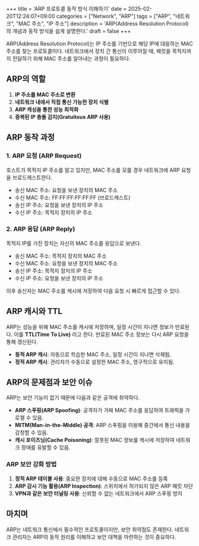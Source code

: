 +++
title = 'ARP 프로토콜 동작 방식 이해하기'
date = 2025-02-20T12:24:07+09:00
categories = ["Network", "ARP"]
tags = ["ARP", "네트워크", "MAC 주소", "IP 주소"]
description = 'ARP(Address Resolution Protocol)의 개념과 동작 방식을 쉽게 설명한다.'
draft = false
+++

ARP(Address Resolution Protocol)는 IP 주소를 기반으로 해당 IP에 대응하는 MAC 주소를 찾는 프로토콜이다. 네트워크에서 장치 간 통신이 이루어질 때, 패킷을 목적지까지 전달하기 위해 MAC 주소를 알아내는 과정이 필요하다.

## ARP의 역할

1. **IP 주소를 MAC 주소로 변환**
2. **네트워크 내에서 직접 통신 가능한 장치 식별**
3. **ARP 캐싱을 통한 성능 최적화**
4. **중복된 IP 충돌 감지(Gratuitous ARP 사용)**

## ARP 동작 과정

### 1. ARP 요청 (ARP Request)

호스트가 목적지 IP 주소를 알고 있지만, MAC 주소를 모를 경우 네트워크에 ARP 요청을 브로드캐스트한다.

-   송신 MAC 주소: 요청을 보낸 장치의 MAC 주소
-   수신 MAC 주소: FF:FF:FF:FF:FF:FF (브로드캐스트)
-   송신 IP 주소: 요청을 보낸 장치의 IP 주소
-   수신 IP 주소: 목적지 장치의 IP 주소

### 2. ARP 응답 (ARP Reply)

목적지 IP를 가진 장치는 자신의 MAC 주소를 응답으로 보낸다.

-   송신 MAC 주소: 목적지 장치의 MAC 주소
-   수신 MAC 주소: 요청을 보낸 장치의 MAC 주소
-   송신 IP 주소: 목적지 장치의 IP 주소
-   수신 IP 주소: 요청을 보낸 장치의 IP 주소

이후 송신자는 MAC 주소를 캐시에 저장하여 다음 요청 시 빠르게 접근할 수 있다.

## ARP 캐시와 TTL

ARP는 성능을 위해 MAC 주소를 캐시에 저장하며, 일정 시간이 지나면 정보가 만료된다. 이를 **TTL(Time To Live)** 라고 한다. 만료된 MAC 주소 정보는 다시 ARP 요청을 통해 갱신된다.

-   **동적 ARP 캐시**: 자동으로 학습한 MAC 주소, 일정 시간이 지나면 삭제됨.
-   **정적 ARP 캐시**: 관리자가 수동으로 설정한 MAC 주소, 영구적으로 유지됨.

## ARP의 문제점과 보안 이슈

ARP는 보안 기능이 없기 때문에 다음과 같은 공격에 취약하다.

-   **ARP 스푸핑(ARP Spoofing)**: 공격자가 가짜 MAC 주소를 응답하여 트래픽을 가로챌 수 있음.
-   **MITM(Man-in-the-Middle) 공격**: ARP 스푸핑을 이용해 중간에서 통신 내용을 감청할 수 있음.
-   **캐시 포이즈닝(Cache Poisoning)**: 잘못된 MAC 정보를 캐시에 저장하여 네트워크 장애를 유발할 수 있음.

### ARP 보안 강화 방법

1. **정적 ARP 테이블 사용**: 중요한 장치에 대해 수동으로 MAC 주소를 등록
2. **ARP 감시 기능 활용(ARP Inspection)**: 스위치에서 허가되지 않은 ARP 패킷 차단
3. **VPN과 같은 보안 터널링 사용**: 신뢰할 수 없는 네트워크에서 ARP 스푸핑 방지

## 마치며

ARP는 네트워크 통신에서 필수적인 프로토콜이지만, 보안 취약점도 존재한다. 네트워크 관리자는 ARP의 동작 원리를 이해하고 보안 대책을 마련하는 것이 중요하다.
